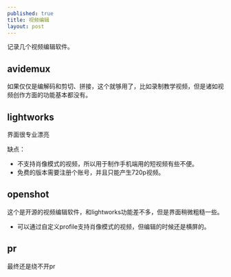 ```yaml
---
published: true
title: 视频编辑
layout: post
---
```


记录几个视频编辑软件。

## avidemux

如果仅仅是编解码和剪切、拼接，这个就够用了，比如录制教学视频，但是诸如视频创作方面的功能基本都没有。

## lightworks

界面很专业漂亮

缺点：

* 不支持肖像模式的视频，所以用于制作手机端用的短视频有些不便。
* 免费的版本需要注册个账号，并且只能产生720p视频。

## openshot

这个是开源的视频编辑软件，和lightworks功能差不多，但是界面稍微粗糙一些。

* 可以通过自定义profile支持肖像模式的视频，但编辑的时候还是横屏的。

## pr

最终还是绕不开pr
